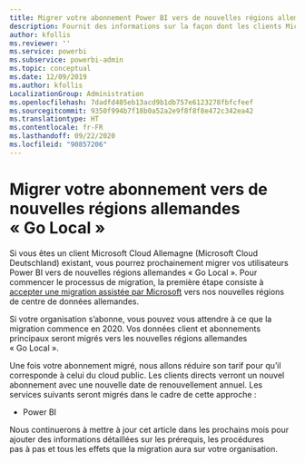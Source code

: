 ```yaml
---
title: Migrer votre abonnement Power BI vers de nouvelles régions allemandes « Go Local »
description: Fournit des informations sur la façon dont les clients Microsoft Cloud Allemagne (Microsoft Cloud Deutschland) existants peuvent migrer leurs utilisateurs Power BI vers de nouvelles régions allemandes « Go Local ».
author: kfollis
ms.reviewer: ''
ms.service: powerbi
ms.subservice: powerbi-admin
ms.topic: conceptual
ms.date: 12/09/2019
ms.author: kfollis
LocalizationGroup: Administration
ms.openlocfilehash: 7dadfd405eb13acd9b1db757e6123278fbfcfeef
ms.sourcegitcommit: 9350f994b7f18b0a52a2e9f8f8f8e472c342ea42
ms.translationtype: HT
ms.contentlocale: fr-FR
ms.lasthandoff: 09/22/2020
ms.locfileid: "90857206"
---
```

# <a name="migrate-your-subscription-to-the-new-go-local-german-regions"></a>Migrer votre abonnement vers de nouvelles régions allemandes « Go Local »

Si vous êtes un client Microsoft Cloud Allemagne (Microsoft Cloud Deutschland) existant, vous pourrez prochainement migrer vos utilisateurs Power BI vers de nouvelles régions allemandes « Go Local ». Pour commencer le processus de migration, la première étape consiste à [accepter une migration assistée par Microsoft](/microsoft-365/enterprise/ms-cloud-germany-migration-opt-in) vers nos nouvelles régions de centre de données allemandes.

Si votre organisation s’abonne, vous pouvez vous attendre à ce que la migration commence en 2020. Vos données client et abonnements principaux seront migrés vers les nouvelles régions allemandes « Go Local ».

Une fois votre abonnement migré, nous allons réduire son tarif pour qu’il corresponde à celui du cloud public. Les clients directs verront un nouvel abonnement avec une nouvelle date de renouvellement annuel. Les services suivants seront migrés dans le cadre de cette approche :

* Power BI

Nous continuerons à mettre à jour cet article dans les prochains mois pour ajouter des informations détaillées sur les prérequis, les procédures pas à pas et tous les effets que la migration aura sur votre organisation.